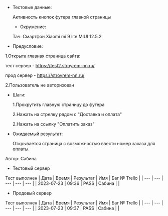 * Тестовые данные:

	Активность кнопок футера главной страницы
	
	* Окружение: 

	Тач: Cмартфон Xiaomi mi 9 lite MIUI 12.5.2
 
* Предусловие:

 1.Открыта главная страница сайта:
 
 тест сервер - https://test2.stroyrem-nn.ru/
 
 прод сервер - https://stroyrem-nn.ru/
 
 2.Пользователь не авторизован
 
 
* Шаги:

  1.Прокрутить главную страницу до футера
  
  2.Нажать на стрелку рядом с "Доставка и оплата"
  
  2.Нажать на ссылку "Оплатить заказ"

* Ожидаемый результат:

   Открывается страница с возможностью ввести номер заказа для оплаты.


Автор: Сабина

* Тестовый сервер 

Тест выполнен
| Дата | Время | Результат | Имя | Баг № Trello |
| --- | --- | --- | --- | --- |
| 2023-07-23 | 09:36 | PASS | Сабина |   | 

* Продовый сервер

Тест выполнен
| Дата | Время | Результат | Имя | Баг № Trello |
| --- | --- | --- | --- | --- |
| 2023-07-23 | 09:37 | PASS | Сабина |   | 
